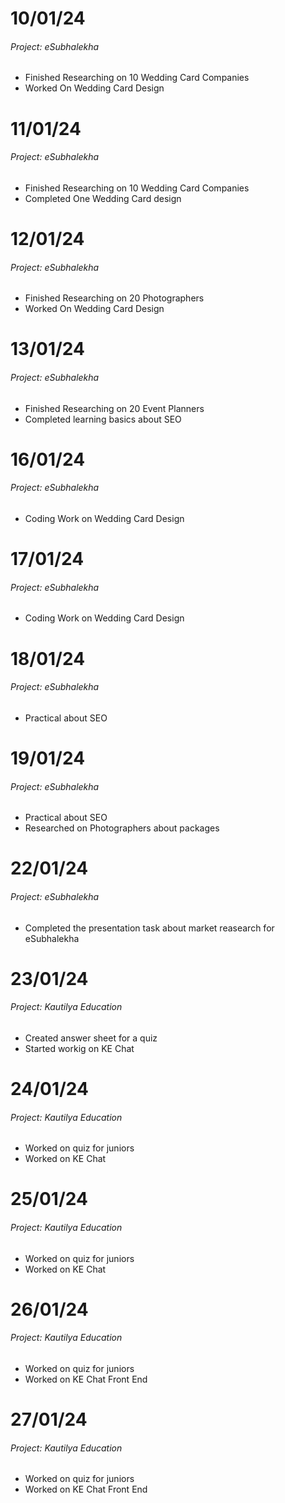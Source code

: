 # 10/01/24
###### Project: eSubhalekha
+ Finished Researching on 10 Wedding Card Companies
+ Worked On Wedding Card Design

# 11/01/24
###### Project: eSubhalekha
+ Finished Researching on 10 Wedding Card Companies
+ Completed One Wedding Card design

# 12/01/24
###### Project: eSubhalekha
+ Finished Researching on 20 Photographers
+ Worked On Wedding Card Design

# 13/01/24
###### Project: eSubhalekha
+ Finished Researching on 20 Event Planners
+ Completed learning basics about SEO

# 16/01/24
###### Project: eSubhalekha
+ Coding Work on Wedding Card Design

# 17/01/24
###### Project: eSubhalekha
+ Coding Work on Wedding Card Design

# 18/01/24
###### Project: eSubhalekha
+ Practical about SEO

# 19/01/24
###### Project: eSubhalekha
+ Practical about SEO
+ Researched on Photographers about packages

# 22/01/24
###### Project: eSubhalekha
+ Completed the presentation task about market reasearch for eSubhalekha

# 23/01/24
###### Project: Kautilya Education
+ Created answer sheet for a quiz
+ Started workig on KE Chat

# 24/01/24
###### Project: Kautilya Education
+ Worked on quiz for juniors
+ Worked on KE Chat

# 25/01/24
###### Project: Kautilya Education
+ Worked on quiz for juniors
+ Worked on KE Chat

# 26/01/24
###### Project: Kautilya Education
+ Worked on quiz for juniors
+ Worked on KE Chat Front End

# 27/01/24
###### Project: Kautilya Education
+ Worked on quiz for juniors
+ Worked on KE Chat Front End
